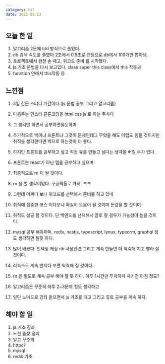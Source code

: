 ```yaml
---
category: til
date: 2021-08-13
---
```


## 오늘 한 일

1. 알고리즘 2문제 tdd 방식으로 풀었다.
2. db 검색 속도를 줄였다 2초에서 0.5초로 랜덤으로 db에서 100개만 뽑아냄.
3. 프로젝트에서 완전 손 때고, 위코드 준비 를 시작했다.
4. js 기초 문법을 다시 보고있다. class super this class에서 this 작동과
5. function 안에서 this작동 등

## 느낀점

1. 3일 간은 스터디 기간이다.(js 문법 공부 그리고 알고리즘)
2. 다음주는 인스타 클론코딩을 html css js 로 하는 주차다
3. 그 생각만 하면서 공부하면될듯하며
4. 추가적으로 백이냐 프론트냐 그것이 문제인데그 무엇을 해도 어렵도 힘들 것이지만 취직을 생각한다면 백으로 하는것이 더 좋다.
5. 하지만 프론트를 공부하고 싶고 직접 뷰를 만들고 싶다는 생각을 버릴 수가 없다.
6. 프론트는 react가 아닌 앱을 공부하고 싶으며
7. 최종적으로 rn 이 될 것이다.
8. rn 을 할 생각이었다. 구공팩톨로 가서. ㅋㅋ
9. 그런데 어쩌다 보니 위코드를 선택해서 준비를 하고 있네
10. 취직에 집중한 코스 이다보니 확실히 도움이 될 것이며 돈값을 할 것이며
11. 취직도 성공 할 것이다. 단 백엔드를 선택해서 끌로 팔 경우가 가능성이 높을 것이다.
12. mysql 공부 해야하며, redis, nestjs, typescript, lynux, typeorm, graphql 정도 생각하면 될듯 하다.

13. 많이 배웠다. 인덱싱 캐싱 db 사용관련 그리고 계속 만들면 더 익숙해 지고 빨라 질 것이다.
14. 리눅스도 계속 만지다 보면 익숙해 질 것이다.
15. rn 은 별도로 계속 공부 해야 할 듯 하다. 하루 1시간만 투자하자 자기전 아침 정도?
16. 알고리즘은 꾸준히 하루 2~3문제 정도 생각하고
17. 일단 노마드로 강좌 들으면서 js 기초를 때고 그리고 튜토 공부를 계속 하자.

## 해야 할 일

1. js 기초 강좌
2. 노션 즐찾 정리
3. 알고 꾸준히
4. https?
5. mysql
6. redis 기초
